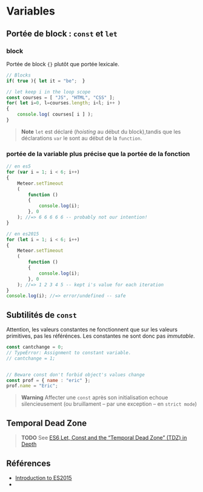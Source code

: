 # Variables

## Portée de block : `const` et `let`

### block
Portée de block `{}` plutôt que portée lexicale.

```js
// Blocks
if( true ){ let it = "be";  }

// let keep i in the loop scope
const courses = [ "JS", "HTML", "CSS" ];
for( let i=0, l=courses.length; i<l; i++ )
{
	console.log( courses[ i ] );
}
```

> **Note** `let` est déclaré (_hoisting_ au début du block),tandis que les déclarations `var` le sont au début de la `function`.

### portée de la variable plus précise que la portée de la fonction

```js
// en es5
for (var i = 1; i < 6; i++)
{
	Meteor.setTimeout
	(
		function ()
		{
			console.log(i);
		}, 0
	); //=> 6 6 6 6 6 -- probably not our intention!
}

```

```js
// en es2015
for (let i = 1; i < 6; i++)
{
	Meteor.setTimeout
	(
		function ()
		{
			console.log(i);
		}, 0
	); //=> 1 2 3 4 5 -- kept i's value for each iteration
}
console.log(i); //=> error/undefined -- safe
```

## Subtilités de `const`

Attention, les valeurs constantes ne fonctionnent que sur les valeurs primitives, pas les référénces.
Les constantes ne sont donc pas _immutable_.

```js
const cantchange = 0;	
// TypeError: Assignment to constant variable.
// cantchange = 1;


// Beware const don't forbid object's values change
const prof = { name : "eric" };
prof.name = "Eric";
```

> **Warning** Affecter une `const` après son initialisation echoue silencieusement (ou bruillament – par une exception – en `strict mode`)

## Temporal Dead Zone

> **TODO** See [ES6 Let, Const and the “Temporal Dead Zone” (TDZ) in Depth](https://ponyfoo.com/articles/es6-let-const-and-temporal-dead-zone-in-depth)


## Références

- [Introduction to ES2015](https://tutor.mantrajs.com/say-hello-to-ES2015/let-const)
- 